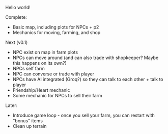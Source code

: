 Hello world!

Complete:
- Basic map, including plots for NPCs + p2
- Mechanics for moving, farming, and shop


Next (v0.1)
- NPC exist on map in farm plots
- NPCs can move around (and can also trade with shopkeeper? Maybe this happens on its own?)
- NPCs self farm
- NPC can converse or trade with player
- NPCs have AI integrated (Groq?) so they can talk to each other + talk to player
- Friendship/Heart mechanic
- Some mechanic for NPCs to sell their farm


Later:
- Introduce game loop - once you sell your farm, you can restart with "bonus" items 
- Clean up terrain 

